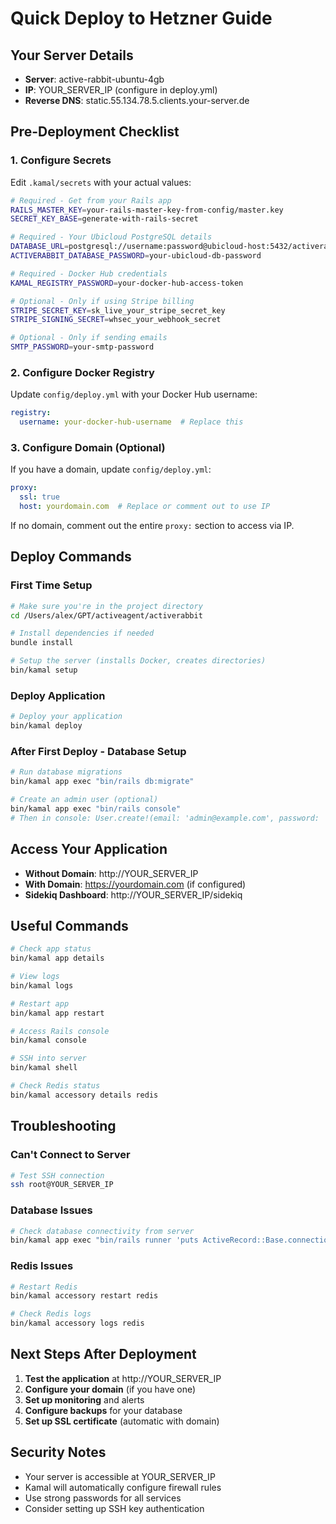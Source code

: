 # Quick Deploy to Hetzner Guide

## Your Server Details
- **Server**: active-rabbit-ubuntu-4gb
- **IP**: YOUR_SERVER_IP (configure in deploy.yml)
- **Reverse DNS**: static.55.134.78.5.clients.your-server.de

## Pre-Deployment Checklist

### 1. Configure Secrets
Edit `.kamal/secrets` with your actual values:

```bash
# Required - Get from your Rails app
RAILS_MASTER_KEY=your-rails-master-key-from-config/master.key
SECRET_KEY_BASE=generate-with-rails-secret

# Required - Your Ubicloud PostgreSQL details
DATABASE_URL=postgresql://username:password@ubicloud-host:5432/activerabbit_production
ACTIVERABBIT_DATABASE_PASSWORD=your-ubicloud-db-password

# Required - Docker Hub credentials
KAMAL_REGISTRY_PASSWORD=your-docker-hub-access-token

# Optional - Only if using Stripe billing
STRIPE_SECRET_KEY=sk_live_your_stripe_secret_key
STRIPE_SIGNING_SECRET=whsec_your_webhook_secret

# Optional - Only if sending emails
SMTP_PASSWORD=your-smtp-password
```

### 2. Configure Docker Registry
Update `config/deploy.yml` with your Docker Hub username:

```yaml
registry:
  username: your-docker-hub-username  # Replace this
```

### 3. Configure Domain (Optional)
If you have a domain, update `config/deploy.yml`:

```yaml
proxy:
  ssl: true
  host: yourdomain.com  # Replace or comment out to use IP
```

If no domain, comment out the entire `proxy:` section to access via IP.

## Deploy Commands

### First Time Setup
```bash
# Make sure you're in the project directory
cd /Users/alex/GPT/activeagent/activerabbit

# Install dependencies if needed
bundle install

# Setup the server (installs Docker, creates directories)
bin/kamal setup
```

### Deploy Application
```bash
# Deploy your application
bin/kamal deploy
```

### After First Deploy - Database Setup
```bash
# Run database migrations
bin/kamal app exec "bin/rails db:migrate"

# Create an admin user (optional)
bin/kamal app exec "bin/rails console"
# Then in console: User.create!(email: 'admin@example.com', password: 'password')
```

## Access Your Application

- **Without Domain**: http://YOUR_SERVER_IP
- **With Domain**: https://yourdomain.com (if configured)
- **Sidekiq Dashboard**: http://YOUR_SERVER_IP/sidekiq

## Useful Commands

```bash
# Check app status
bin/kamal app details

# View logs
bin/kamal logs

# Restart app
bin/kamal app restart

# Access Rails console
bin/kamal console

# SSH into server
bin/kamal shell

# Check Redis status
bin/kamal accessory details redis
```

## Troubleshooting

### Can't Connect to Server
```bash
# Test SSH connection
ssh root@YOUR_SERVER_IP
```

### Database Issues
```bash
# Check database connectivity from server
bin/kamal app exec "bin/rails runner 'puts ActiveRecord::Base.connection.execute(\"SELECT 1\").first'"
```

### Redis Issues
```bash
# Restart Redis
bin/kamal accessory restart redis

# Check Redis logs
bin/kamal accessory logs redis
```

## Next Steps After Deployment

1. **Test the application** at http://YOUR_SERVER_IP
2. **Configure your domain** (if you have one)
3. **Set up monitoring** and alerts
4. **Configure backups** for your database
5. **Set up SSL certificate** (automatic with domain)

## Security Notes

- Your server is accessible at YOUR_SERVER_IP
- Kamal will automatically configure firewall rules
- Use strong passwords for all services
- Consider setting up SSH key authentication
